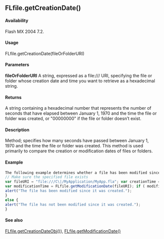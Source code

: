 ## FLfile.getCreationDate()

#### Availability

Flash MX 2004 7.2.

#### Usage

FLfile.getCreationDate(fileOrFolderURI)

#### Parameters

**fileOrFolderURI** A string, expressed as a file:/// URI, specifying the file or folder whose creation date and time you want to retrieve as a hexadecimal string.

#### Returns

A string containing a hexadecimal number that represents the number of seconds that have elapsed between January 1, 1970 and the time the file or folder was created, or "00000000" if the file or folder doesn’t exist.

#### Description

Method; specifies how many seconds have passed between January 1, 1970 and the time the file or folder was created. This method is used primarily to compare the creation or modification dates of files or folders.

#### Example

```javascript
The following example determines whether a file has been modified since it was created:
// Make sure the specified file exists
var fileURI = "file:///C\|/MyApplication/MyApp.fla"; var creationTime = FLfile.getCreationDate(fileURI);
var modificationTime = FLfile.getModificationDate(fileURI); if ( modificationTime \creationTime ) {
alert("The file has been modified since it was created.");
}
else {
alert("The file has not been modified since it was created.");
}

```
#### See also

[FLfile.getCreationDateObj()](#!wielmic/developers-animatesdk-docs/test/FLfile_object/FLfile5.md)), [FLfile.getModificationDate()](#!wielmic/developers-animatesdk-docs/test/FLfile_object/FLfile6.md)

<span id="FLfile.getCreationDateObj()" class="anchor"></span>
